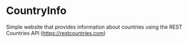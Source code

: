 # CountryInfo

Simple website that provides information about countries using the REST Countries API (https://restcountries.com)
